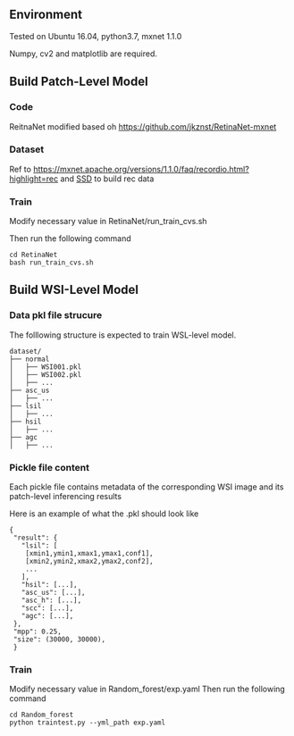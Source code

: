 

## Environment
Tested on Ubuntu 16.04, python3.7, mxnet 1.1.0

Numpy, cv2 and matplotlib are required.

## Build Patch-Level Model
### Code
ReitnaNet modified based oh https://github.com/jkznst/RetinaNet-mxnet

### Dataset
Ref to https://mxnet.apache.org/versions/1.1.0/faq/recordio.html?highlight=rec and [SSD](https://github.com/zhreshold/mxnet-ssd) to build rec data

### Train
Modify necessary value in RetinaNet/run_train_cvs.sh

Then run the following command
```
cd RetinaNet
bash run_train_cvs.sh
```

## Build WSI-Level Model
### Data pkl file strucure
The folllowing structure is expected to train WSL-level model.

```
dataset/
├── normal
│   ├── WSI001.pkl
│   ├── WSI002.pkl 
│   ├── ...
├── asc_us
│   ├── ...
├── lsil
│   ├── ...
├── hsil
│   ├── ...
├── agc
│   ├── ...
```
### Pickle file content

Each pickle file contains metadata of the corresponding WSI image and its patch-level inferencing results

Here is an example of what the .pkl should look like
```
{ 
 "result": {  
   "lsil": [
    [xmin1,ymin1,xmax1,ymax1,conf1],
    [xmin2,ymin2,xmax2,ymax2,conf2],
    ...
   ],
   "hsil": [...],
   "asc_us": [...],
   "asc_h": [...],
   "scc": [...],
   "agc": [...],
 }, 
 "mpp": 0.25, 
 "size": (30000, 30000),
 }
```
### Train
Modify necessary value in Random_forest/exp.yaml
Then run the following command
```
cd Random_forest
python traintest.py --yml_path exp.yaml
```